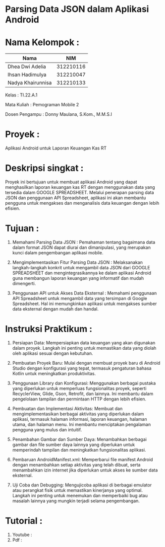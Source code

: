 # Parsing Data JSON dalam Aplikasi Android

# Nama Kelompok :

| Nama              | NIM       |
| ----------------- | --------- | 
| Dhea Dwi Adelia   | 312210116 |
| Ihsan Hadimulya   | 312210047 |
| Nadya Khairunnisa | 312210133 |

Kelas      : TI.22.A.1

Mata Kuliah  : Pemograman Mobile 2

Dosen Pengampu  : Donny Maulana, S.Kom., M.M.S.I

# Proyek : 

Aplikasi Android untuk Laporan Keuangan Kas RT

# Deskripsi singkat :

Proyek ini bertujuan untuk membuat aplikasi Android yang dapat menghasilkan laporan keuangan kas RT dengan menggunakan data yang tersedia dalam GOOGLE SPREADSHEET. Melalui penerapan parsing data JSON dan penggunaan API Spreadsheet, aplikasi ini akan membantu pengguna untuk mengakses dan menganalisis data keuangan dengan lebih efisien.

# Tujuan :

1. Memahami Parsing Data JSON : Pemahaman tentang bagaimana data dalam format JSON dapat diurai dan dimanipulasi, yang merupakan kunci dalam pengembangan aplikasi mobile.

2. Mengimplementasikan Fitur Parsing Data JSON : Melaksanakan langkah-langkah konkrit untuk mengambil data JSON dari GOOGLE SPREADSHEET dan mengintegrasikannya ke dalam aplikasi Android guna membangun laporan keuangan yang informatif dan mudah dimengerti.

3. Penggunaan API untuk Akses Data Eksternal : Memahami penggunaan API Spreadsheet untuk mengambil data yang tersimpan di Google Spreadsheet. Hal ini memungkinkan aplikasi untuk mengakses sumber data eksternal dengan mudah dan handal.

# Instruksi Praktikum :

1. Persiapan Data: Mempersiapkan data keuangan yang akan digunakan dalam proyek. Langkah ini penting untuk memastikan data yang diolah oleh aplikasi sesuai dengan kebutuhan.

2. Pembuatan Proyek Baru: Mulai dengan membuat proyek baru di Android Studio dengan konfigurasi yang tepat, termasuk pengaturan bahasa Kotlin untuk meningkatkan produktivitas.

3. Penggunaan Library dan Konfigurasi: Menggunakan berbagai pustaka yang diperlukan untuk memperluas fungsionalitas proyek, seperti RecyclerView, Glide, Gson, Retrofit, dan lainnya. Ini membantu dalam pengelolaan tampilan dan permintaan HTTP dengan lebih efisien.

4. Pembuatan dan Implementasi Aktivitas: Membuat dan mengimplementasikan berbagai aktivitas yang diperlukan dalam aplikasi, termasuk halaman informasi, laporan keuangan, halaman utama, dan halaman menu. Ini membantu menciptakan pengalaman pengguna yang mulus dan intuitif.

5. Penambahan Gambar dan Sumber Daya: Menambahkan berbagai gambar dan file sumber daya lainnya yang diperlukan untuk memperindah tampilan dan meningkatkan fungsionalitas aplikasi.

6. Pembaruan AndroidManifest.xml: Memperbarui file manifest Android dengan menambahkan setiap aktivitas yang telah dibuat, serta menambahkan izin internet jika diperlukan untuk akses ke sumber data eksternal.

7. Uji Coba dan Debugging: Mengujicoba aplikasi di berbagai emulator atau perangkat fisik untuk memastikan kinerjanya yang optimal. Langkah ini penting untuk menemukan dan memperbaiki bug atau masalah lainnya yang mungkin terjadi selama pengembangan.

# Tutorial :

1. Youtube :
2. Pdf :

